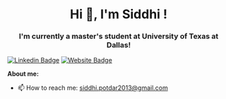 <h1 align="center">Hi 👋, I'm Siddhi !</h1>
<h3 align="center">I'm currently a master's student at University of Texas at Dallas!</h3>

[![Linkedin Badge](https://img.shields.io/badge/-LinkedIn-0e76a8?style=flat-square&logo=Linkedin&logoColor=white)](https://www.linkedin.com/in/siddhi-p-955408198/)
[![Website Badge](https://img.shields.io/badge/Website-3b5998?style=flat-square&logo=google-chrome&logoColor=white)](https://resume-siddhi.netlify.app)
<!-- [![QwickLabs Badge](https://img.shields.io/badge/qwiklabs-3030230?style=flat-square&logo=qwiklabs&logoColor=white)](https://www.qwiklabs.com/public_profiles/8264204a-acf6-44be-a777-0947080ae20a) -->

<!--![visitors](https://visitor-badge.deta.dev/badge?page_id=p-syd&left_color=red&right_color=green) -->

**About me:**

- 📫 How to reach me: siddhi.potdar2013@gmail.com
<!-- - 📝 [Resume](https://resume-siddhi.netlify.app) -->
